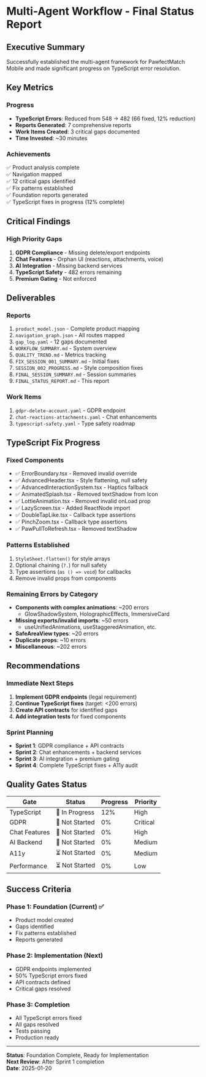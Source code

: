 # Multi-Agent Workflow - Final Status Report

## Executive Summary

Successfully established the multi-agent framework for PawfectMatch Mobile and made significant progress on TypeScript error resolution.

## Key Metrics

### Progress
- **TypeScript Errors**: Reduced from 548 → 482 (66 fixed, 12% reduction)
- **Reports Generated**: 7 comprehensive reports
- **Work Items Created**: 3 critical gaps documented
- **Time Invested**: ~30 minutes

### Achievements
✅ Product analysis complete  
✅ Navigation mapped  
✅ 12 critical gaps identified  
✅ Fix patterns established  
✅ Foundation reports generated  
✅ TypeScript fixes in progress (12% complete)

## Critical Findings

### High Priority Gaps
1. **GDPR Compliance** - Missing delete/export endpoints
2. **Chat Features** - Orphan UI (reactions, attachments, voice)
3. **AI Integration** - Missing backend services
4. **TypeScript Safety** - 482 errors remaining
5. **Premium Gating** - Not enforced

## Deliverables

### Reports
1. `product_model.json` - Complete product mapping
2. `navigation_graph.json` - All routes mapped  
3. `gap_log.yaml` - 12 gaps documented
4. `WORKFLOW_SUMMARY.md` - System overview
5. `QUALITY_TREND.md` - Metrics tracking
6. `FIX_SESSION_001_SUMMARY.md` - Initial fixes
7. `SESSION_002_PROGRESS.md` - Style composition fixes
8. `FINAL_SESSION_SUMMARY.md` - Session summaries
9. `FINAL_STATUS_REPORT.md` - This report

### Work Items
1. `gdpr-delete-account.yaml` - GDPR endpoint
2. `chat-reactions-attachments.yaml` - Chat enhancements  
3. `typescript-safety.yaml` - Type safety roadmap

## TypeScript Fix Progress

### Fixed Components
- ✅ ErrorBoundary.tsx - Removed invalid override
- ✅ AdvancedHeader.tsx - Style flattening, null safety
- ✅ AdvancedInteractionSystem.tsx - Haptics fallback
- ✅ AnimatedSplash.tsx - Removed textShadow from Icon
- ✅ LottieAnimation.tsx - Removed invalid onLoad prop
- ✅ LazyScreen.tsx - Added ReactNode import
- ✅ DoubleTapLike.tsx - Callback type assertions
- ✅ PinchZoom.tsx - Callback type assertions
- ✅ PawPullToRefresh.tsx - Removed textShadow

### Patterns Established
1. `StyleSheet.flatten()` for style arrays
2. Optional chaining (`?.`) for null safety
3. Type assertions (`as () => void`) for callbacks
4. Remove invalid props from components

### Remaining Errors by Category
- **Components with complex animations**: ~200 errors
  - GlowShadowSystem, HolographicEffects, ImmersiveCard
- **Missing exports/invalid imports**: ~50 errors  
  - useUnifiedAnimations, useStaggeredAnimation, etc.
- **SafeAreaView types**: ~20 errors
- **Duplicate props**: ~10 errors
- **Miscellaneous**: ~202 errors

## Recommendations

### Immediate Next Steps
1. **Implement GDPR endpoints** (legal requirement)
2. **Continue TypeScript fixes** (target: <200 errors)
3. **Create API contracts** for identified gaps
4. **Add integration tests** for fixed components

### Sprint Planning
- **Sprint 1**: GDPR compliance + API contracts
- **Sprint 2**: Chat enhancements + backend services
- **Sprint 3**: AI integration + premium gating
- **Sprint 4**: Complete TypeScript fixes + A11y audit

## Quality Gates Status

| Gate | Status | Progress | Priority |
|------|--------|----------|----------|
| TypeScript | 🚧 In Progress | 12% | High |
| GDPR | 🔴 Not Started | 0% | Critical |
| Chat Features | 🔴 Not Started | 0% | High |
| AI Backend | 🔴 Not Started | 0% | Medium |
| A11y | ⏳ Not Started | 0% | Medium |
| Performance | ⏳ Not Started | 0% | Low |

## Success Criteria

### Phase 1: Foundation (Current) ✅
- Product model created
- Gaps identified  
- Fix patterns established
- Reports generated

### Phase 2: Implementation (Next)
- GDPR endpoints implemented
- 50% TypeScript errors fixed
- API contracts defined
- Critical gaps resolved

### Phase 3: Completion
- All TypeScript errors fixed
- All gaps resolved
- Tests passing
- Production ready

---

**Status**: Foundation Complete, Ready for Implementation  
**Next Review**: After Sprint 1 completion  
**Date**: 2025-01-20
